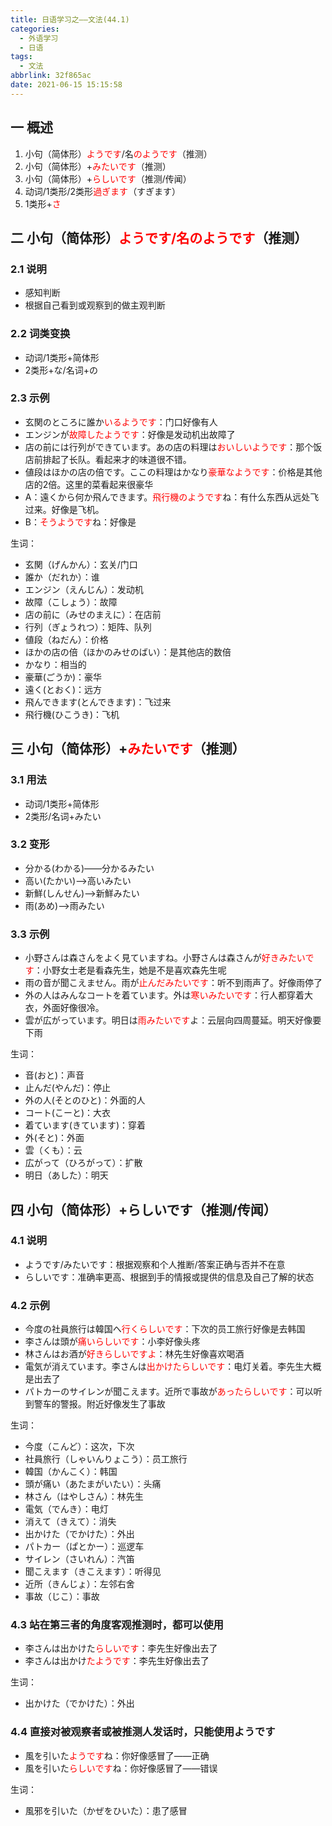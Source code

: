 ```yaml
---
title: 日语学习之——文法(44.1)
categories:
  - 外语学习
  - 日语
tags:
  - 文法
abbrlink: 32f865ac
date: 2021-06-15 15:15:58
---
```

## 一 概述

1. 小句（简体形）<font color=red>ようです</font>/名<font color=red>のようです</font>（推测）
2. 小句（简体形）+<font color=red>みたいです</font>（推测）
3. 小句（简体形）+<font color=red>らしいです</font>（推测/传闻）
4. 动词/1类形/2类形<font color=red>過ぎます</font>（すぎます）
5. 1类形+<font color=red>さ</font>

<!--more-->

## 二 小句（简体形）<font color=red>ようです/名のようです</font>（推测）

### 2.1 说明

* 感知判断
* 根据自己看到或观察到的做主观判断

### 2.2 词类变换

* 动词/1类形+简体形
* 2类形+な/名词+の

### 2.3 示例

* 玄関のところに誰か<font color=red>いるようです</font>：门口好像有人
* エンジンが<font color=red>故障したようです</font>：好像是发动机出故障了
* 店の前には行列ができています。あの店の料理は<font color=red>おいしいようです</font>：那个饭店前排起了长队。看起来才的味道很不错。
* 値段はほかの店の倍です。ここの料理はかなり<font color=red>豪華なようです</font>：价格是其他店的2倍。这里的菜看起来很豪华
* A：遠くから何か飛んできます。<font color=red>飛行機のようです</font>ね：有什么东西从远处飞过来。好像是飞机。
* B：<font color=red>そうようです</font>ね：好像是

生词：

* 玄関（げんかん）：玄关/门口
* 誰か（だれか）：谁
* エンジン（えんじん）：发动机
* 故障（こしょう）：故障
* 店の前に（みせのまえに）：在店前
* 行列（ぎょうれつ）：矩阵、队列
* 値段（ねだん）：价格
* ほかの店の倍（ほかのみせのばい）：是其他店的数倍
* かなり：相当的
* 豪華(ごうか)：豪华
* 遠く(とおく)：远方
* 飛んできます(とんできます)：飞过来
* 飛行機(ひこうき)：飞机

## 三 小句（简体形）+<font color=red>みたいです</font>（推测）

### 3.1 用法

* 动词/1类形+简体形
* 2类形/名词+みたい

### 3.2 变形

* 分かる(わかる)——分かるみたい
* 高い(たかい)——>高いみたい
* 新鮮(しんせん)——>新鮮みたい
* 雨(あめ)——>雨みたい

### 3.3 示例

* 小野さんは森さんをよく見ていますね。小野さんは森さんが<font color=red>好きみたいです</font>：小野女士老是看森先生，她是不是喜欢森先生呢
* 雨の音が聞こえません。雨が<font color=red>止んだみたいです</font>：听不到雨声了。好像雨停了
* 外の人はみんなコートを着ています。外は<font color=red>寒いみたいです</font>：行人都穿着大衣，外面好像很冷。
* 雲が広がっています。明日は<font color=red>雨みたいです</font>よ：云层向四周蔓延。明天好像要下雨

生词：

* 音(おと)：声音
* 止んだ(やんだ)：停止
* 外の人(そとのひと)：外面的人
* コート(こーと)：大衣
* 着ています(きています)：穿着
* 外(そと)：外面
* 雲（くも）：云
* 広がって（ひろがって）：扩散
* 明日（あした）：明天

## 四 小句（简体形）+らしいです（推测/传闻）

### 4.1 说明

* ようです/みたいです：根据观察和个人推断/答案正确与否并不在意
* らしいです：准确率更高、根据到手的情报或提供的信息及自己了解的状态

### 4.2 示例

* 今度の社員旅行は韓国へ<font color=red>行くらしいです</font>：下次的员工旅行好像是去韩国
* 李さんは頭が<font color=red>痛いらしいです</font>：小李好像头疼
* 林さんはお酒が<font color=red>好きらしいですよ</font>：林先生好像喜欢喝酒
* 電気が消えています。李さんは<font color=red>出かけたらしいです</font>：电灯关着。李先生大概是出去了
* パトカーのサイレンが聞こえます。近所で事故が<font color=red>あったらしいです</font>：可以听到警车的警报。附近好像发生了事故

生词：

* 今度（こんど）：这次，下次
* 社員旅行（しゃいんりょこう）：员工旅行
* 韓国（かんこく）：韩国
* 頭が痛い（あたまがいたい）：头痛
* 林さん（はやしさん）：林先生
* 電気（でんき）：电灯
* 消えて（きえて）：消失
* 出かけた（でかけた）：外出
* パトカー（ぱとかー）：巡逻车
* サイレン（さいれん）：汽笛
* 聞こえます（きこえます）：听得见
* 近所（きんじょ）：左邻右舍
* 事故（じこ）：事故

### 4.3 站在第三者的角度客观推测时，都可以使用

* 李さんは出かけた<font color=red>らしいです</font>：李先生好像出去了
* 李さんは出かけ<font color=red>たようです</font>：李先生好像出去了

生词：

* 出かけた（でかけた）：外出

### 4.4 直接对被观察者或被推测人发话时，只能使用ようです

* 風を引いた<font color=red>ようです</font>ね：你好像感冒了——正确
* 風を引いた<font color=red>らしいです</font>ね：你好像感冒了——错误

生词：

* 風邪を引いた（かぜをひいた）：患了感冒